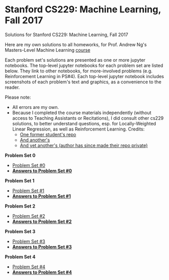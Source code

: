 # Stanford CS229: Machine Learning, Fall 2017
Solutions for Stanford CS229: Machine Learning, Fall 2017

Here are my own solutions to all homeworks, for Prof. Andrew Ng's Masters-Level Machine Learning [course](http://cs229.stanford.edu/)

Each problem set's solutions are presented as one or more jupyter notebooks. The top-level jupyter notebooks for each problem set  are listed below. They link to other notebooks, for more-involved problems (e.g. Reinforcement Learning in PS#4). Each top-level jupyter notebook includes screenshots of each problem's text and graphics, as a convenience to the reader.

Please note: 
- All errors are my own.
- Because I completed the course materials independently (without access to Teaching Assistants or Recitations), I did consult other cs229 solutions, to better understand questions, esp. for Locally-Weighted Linear Regression, as well as Reinforcement Learning. Credits: 
  - [One former student's repo](https://github.com/ccombier/stanford-CS229/)
  - [And another's](https://github.com/zyxue/stanford-cs229)
  - [And yet another's (author has since made their repo private)](https://github.com/s-ai-kia/CS229_ML)

**Problem Set 0**
- [Problem Set #0](Problem%20Sets/ps0/ps0.pdf)
- **[Answers to Problem Set #0](https://nbviewer.jupyter.org/github/Wangitnator/cs229/blob/master/Problem%20Sets/ps0/ps0.ipynb?flush_cache=true)**

**Problem Set 1**
- [Problem Set #1](Problem%20Sets/ps1/ps1.pdf)
- **[Answers to Problem Set #1](https://nbviewer.jupyter.org/github/Wangitnator/cs229/blob/master/Problem%20Sets/ps1/ps1.ipynb)**

**Problem Set 2**
- [Problem Set #2](Problem%20Sets/ps2/ps2.pdf)
- **[Answers to Problem Set #2](https://nbviewer.jupyter.org/github/Wangitnator/cs229/blob/master/Problem%20Sets/ps2/ps2.ipynb)**

**Problem Set 3**
- [Problem Set #3](Problem%20Sets/ps3/ps3.pdf)
- **[Answers to Problem Set #3](https://nbviewer.jupyter.org/github/Wangitnator/cs229/blob/master/Problem%20Sets/ps3/ps3.ipynb)**

**Problem Set 4**
- [Problem Set #4](Problem%20Sets/ps4/ps4.pdf)
- **[Answers to Problem Set #4](https://nbviewer.jupyter.org/github/Wangitnator/cs229/blob/master/Problem%20Sets/ps4/ps4.ipynb)**
